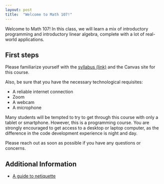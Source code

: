 ```yaml
---
layout: post
title:  "Welcome to Math 107!"
---
```

Welcome to Math 107!  In this class, we will learn a mix of introductory programming and introductory linear algebra, complete with a lot of real-world applications.

## First steps

Please familiarize yourself with the [syllabus (link)](https://wcasper.github.io/math107spring2022/extras/syllabus) and the Canvas site for this course.

Also, be sure that you have the necessary technological requisites:

* A reliable internet connection
* Zoom
* A webcam
* A microphone

Many students will be tempted to try to get through this course with only a tablet or smartphone.  However, this is a programming course.  You are strongly encouraged to get access to a desktop or laptop computer, as the difference in the code development experience is night and day.

Please reach out as soon as possible if you have any questions or concerns.

## Additional Information

* [A guide to netiquette](https://titaniumhelp.fullerton.edu/m/StudentSelf-HelpGuide/l/646667-student-what-is-netiquette)


